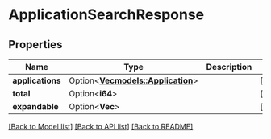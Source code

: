 # ApplicationSearchResponse

## Properties

Name | Type | Description | Notes
------------ | ------------- | ------------- | -------------
**applications** | Option<[**Vec<models::Application>**](Application.md)> |  | [optional]
**total** | Option<**i64**> |  | [optional]
**expandable** | Option<**Vec<String>**> |  | [optional]

[[Back to Model list]](../README.md#documentation-for-models) [[Back to API list]](../README.md#documentation-for-api-endpoints) [[Back to README]](../README.md)


